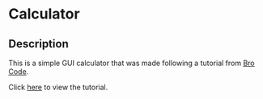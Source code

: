 # Calculator


## Description

This is a simple GUI calculator that was made following a tutorial from [Bro Code](https://www.youtube.com/c/BroCodez).

Click [here](https://www.youtube.com/watch?v=dfhmTyRTCSQ) to view the tutorial.
